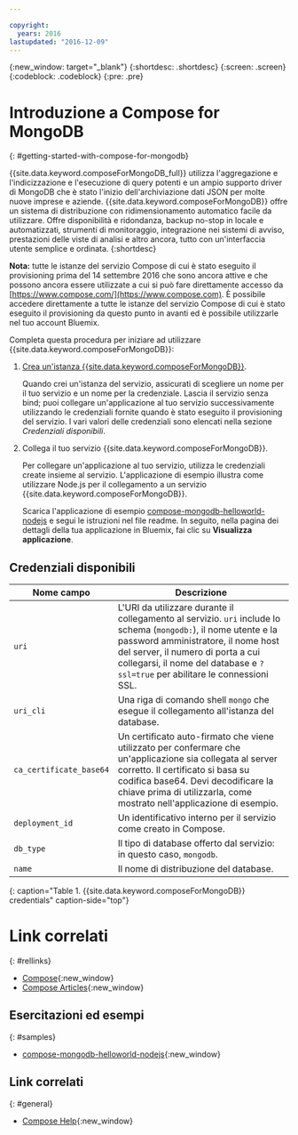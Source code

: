 ```yaml
---

copyright:
  years: 2016
lastupdated: "2016-12-09"
---
```


{:new_window: target="_blank"}
{:shortdesc: .shortdesc}
{:screen: .screen}
{:codeblock: .codeblock}
{:pre: .pre}

# Introduzione a Compose for MongoDB
{: #getting-started-with-compose-for-mongodb}

{{site.data.keyword.composeForMongoDB_full}} utilizza l'aggregazione e l'indicizzazione e l'esecuzione di query potenti e un ampio supporto driver di MongoDB che è stato l'inizio dell'archiviazione dati JSON per molte nuove imprese e aziende. {{site.data.keyword.composeForMongoDB}} offre un sistema di distribuzione con ridimensionamento automatico facile da utilizzare. Offre disponibilità e ridondanza, backup no-stop in locale e automatizzati, strumenti di monitoraggio, integrazione nei sistemi di avviso, prestazioni delle viste di analisi e altro ancora, tutto con un'interfaccia utente semplice e ordinata.
{:shortdesc}

**Nota:** tutte le istanze del servizio Compose di cui è stato eseguito il provisioning prima del 14 settembre 2016 che sono ancora attive e che possono ancora essere utilizzate a cui si può fare direttamente accesso da [https://www.compose.com/](https://www.compose.com). È possibile accedere direttamente a tutte le istanze del servizio Compose di cui è stato eseguito il provisioning da questo punto in avanti ed è possibile utilizzarle nel tuo account Bluemix.

Completa questa procedura per iniziare ad utilizzare {{site.data.keyword.composeForMongoDB}}:

1. [Crea un'istanza {{site.data.keyword.composeForMongoDB}}](https://console.ng.bluemix.net/catalog/services/compose-for-mongodb/).

   Quando crei un'istanza del servizio, assicurati di scegliere un nome per il tuo servizio e un nome per la credenziale. Lascia il servizio senza bind; puoi collegare un'applicazione al tuo servizio successivamente utilizzando le credenziali fornite quando è stato eseguito il provisioning del servizio.  I vari valori delle credenziali sono elencati nella sezione *Credenziali disponibili*.

2. Collega il tuo servizio {{site.data.keyword.composeForMongoDB}}.

   Per collegare un'applicazione al tuo servizio, utilizza le credenziali create insieme al servizio. L'applicazione di esempio illustra come utilizzare Node.js per il collegamento a un servizio {{site.data.keyword.composeForMongoDB}}.

   Scarica l'applicazione di esempio [compose-mongodb-helloworld-nodejs](https://github.com/IBM-Bluemix/compose-mongodb-helloworld-nodejs) e segui le istruzioni nel file readme. In seguito, nella pagina dei dettagli della tua applicazione in Bluemix, fai clic su **Visualizza applicazione**.


## Credenziali disponibili

Nome campo|Descrizione
----------|-----------
`uri`|L'URI da utilizzare durante il collegamento al servizio. `uri` include lo schema (`mongodb:`), il nome utente e la password amministratore, il nome host del server, il numero di porta a cui collegarsi, il nome del database e `?ssl=true` per abilitare le connessioni SSL.
`uri_cli`|Una riga di comando shell `mongo` che esegue il collegamento all'istanza del database.
`ca_certificate_base64`|Un certificato auto-firmato che viene utilizzato per confermare che un'applicazione sia collegata al server corretto. Il certificato si basa su codifica base64. Devi decodificare la chiave prima di utilizzarla, come mostrato nell'applicazione di esempio.
`deployment_id`|Un identificativo interno per il servizio come creato in Compose.
`db_type`|Il tipo di database offerto dal servizio: in questo caso, `mongodb`.
`name`|Il nome di distribuzione del database.
{: caption="Table 1. {{site.data.keyword.composeForMongoDB}} credentials" caption-side="top"}

# Link correlati
{: #rellinks}

* [Compose](https://www.compose.com){:new_window}
* [Compose Articles](https://www.compose.com/articles/){:new_window}

## Esercitazioni ed esempi
{: #samples}
* [compose-mongodb-helloworld-nodejs](https://github.com/IBM-Bluemix/compose-mongodb-helloworld-nodejs){:new_window}

## Link correlati
{: #general}
* [Compose Help](https://help.compose.com/docs){:new_window}
